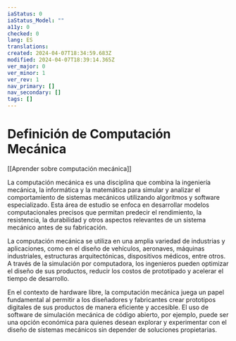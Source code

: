```yaml
---
iaStatus: 0
iaStatus_Model: ""
a11y: 0
checked: 0
lang: ES
translations: 
created: 2024-04-07T18:34:59.683Z
modified: 2024-04-07T18:39:14.365Z
ver_major: 0
ver_minor: 1
ver_rev: 1
nav_primary: []
nav_secondary: []
tags: []
---
```

# Definición de Computación Mecánica

[[Aprender sobre computación mecánica]]

La computación mecánica es una disciplina que combina la ingeniería mecánica, la informática y la matemática para simular y analizar el comportamiento de sistemas mecánicos utilizando algoritmos y software especializado. Esta área de estudio se enfoca en desarrollar modelos computacionales precisos que permitan predecir el rendimiento, la resistencia, la durabilidad y otros aspectos relevantes de un sistema mecánico antes de su fabricación.

La computación mecánica se utiliza en una amplia variedad de industrias y aplicaciones, como en el diseño de vehículos, aeronaves, máquinas industriales, estructuras arquitectónicas, dispositivos médicos, entre otros. A través de la simulación por computadora, los ingenieros pueden optimizar el diseño de sus productos, reducir los costos de prototipado y acelerar el tiempo de desarrollo.

En el contexto de hardware libre, la computación mecánica juega un papel fundamental al permitir a los diseñadores y fabricantes crear prototipos digitales de sus productos de manera eficiente y accesible. El uso de software de simulación mecánica de código abierto, por ejemplo, puede ser una opción económica para quienes desean explorar y experimentar con el diseño de sistemas mecánicos sin depender de soluciones propietarias.

